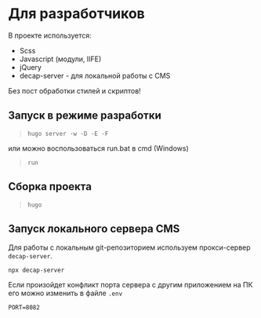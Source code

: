 # Для разработчиков

В проекте используется:

- Scss
- Javascript (модули, IIFE)
- jQuery
- decap-server - для локальной работы с CMS

Без пост обработки стилей и скриптов!

## Запуск в режиме разработки

> `hugo server -w -D -E -F`

или можно воспользоваться run.bat в cmd (Windows)

> `run`

## Сборка проекта

> `hugo`

## Запуск локального сервера CMS

Для работы с локальным git-репозиторием используем прокси-сервер `decap-server`.

```
npx decap-server
```

Если произойдет конфликт порта сервера с другим приложением на ПК его можно изменить в файле `.env`

```
PORT=8082
```